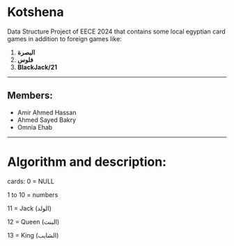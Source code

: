 # Kotshena
Data Structure Project of EECE 2024 that contains some local egyptian card games in addition to foreign games like:
1. **البصرة**
2. **فلوس**
3. **BlackJack/21**
---
## Members:
- Amir Ahmed Hassan
- Ahmed Sayed Bakry
- Omnia Ehab
---
# Algorithm and description: 
cards: 
0 = NULL            

1 to 10 = numbers 

11 = Jack (الولد) 

12 = Queen (البنت)

13 = King (الشايب)









